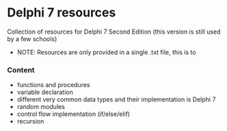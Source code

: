 # Delphi 7 resources
Collection of resources for Delphi 7 Second Edition (this version is still used by a few schools)
- NOTE: Resources are only provided in a single .txt file, this is to 
### Content
- functions and procedures
- variable declaration
- different very common data types and their implementation is Delphi 7 
- random modules
- control flow implementation (if/else/elif)
- recursion